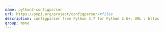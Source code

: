 ```yaml
---
name: python2-configparser
url: https://pypi.org/project/configparser/#files
description: configparser from Python 3.7 for Python 2.6+. URL : https://pypi.org/project/configparser/#files Groups : None
group: None
---
```

